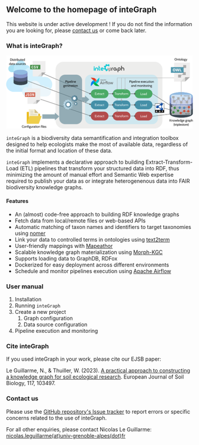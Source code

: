 ## Welcome to the homepage of inteGraph

This website is under active development ! If you do not find the information you are looking for, please [contact us](#contact-us) or come back later.

### What is inteGraph?

[![Image providing a high-level overview of inteGraph.](/images/integraph-overview.png)](https://raw.githubusercontent.com/nleguillarme/inteGraph/gh-pages/images/integraph-overview.png)

`inteGraph` is a biodiversity data semantification and integration toolbox designed to help ecologists make the most of available data, regardless of the initial format and location of these data. 

`inteGraph` implements a declarative approach to building Extract-Transform-Load (ETL) pipelines that transform your structured data into RDF, thus minimizing the amount of manual effort and Semantic Web expertise required to publish your data as or integrate heterogenenous data into FAIR biodiversity knowledge graphs.

#### Features

- An (almost) code-free approach to building RDF knowledge graphs
- Fetch data from local/remote files or web-based APIs
- Automatic matching of taxon names and identifiers to target taxonomies using [nomer](https://github.com/globalbioticinteractions/nomer)
- Link your data to controlled terms in ontologies using [text2term](https://github.com/ccb-hms/ontology-mapper)
- User-friendly mappings with [Mapeathor](https://github.com/oeg-upm/mapeathor)
- Scalable knowledge graph materialization using [Morph-KGC](https://morph-kgc.readthedocs.io/en/latest/)
- Supports loading data to GraphDB, RDFox
- Dockerized for easy deployment across different environments
- Schedule and monitor pipelines execution using [Apache Airflow](https://airflow.apache.org/)

### User manual

1. Installation
1. Running `inteGraph`
1. Create a new project
   1. Graph configuration
   1. Data source configuration
1. Pipeline execution and monitoring

### Cite inteGraph

If you used inteGraph in your work, please cite our EJSB paper:

Le Guillarme, N., & Thuiller, W. (2023). [A practical approach to constructing a knowledge graph for soil ecological research](https://www.sciencedirect.com/science/article/abs/pii/S116455632300033X). European Journal of Soil Biology, 117, 103497.

### Contact us

Please use the [GitHub repository's Issue tracker](https://github.com/nleguillarme/integraph/issues) to report errors or specific concerns related to the use of inteGraph.

For all other enquiries, please contact Nicolas Le Guillarme: [nicolas.leguillarme(at)univ-grenoble-alpes(dot)fr](nicolas.leguillarme@univ-grenoble-alpes.fr)
